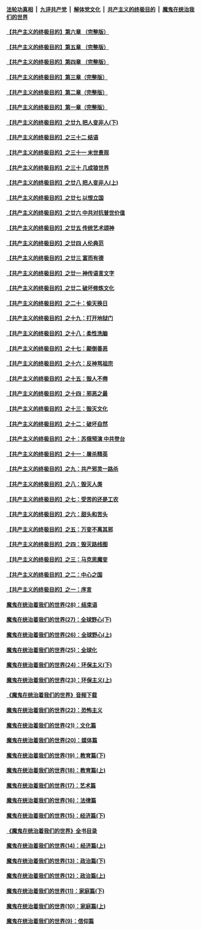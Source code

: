 ####  [法轮功真相](../../../../basic/blob/master/README.md?t=08301113) &nbsp;|&nbsp; [九评共产党](../../../../9ping.md/blob/master/README.md?t=08301113) &nbsp;|&nbsp; [解体党文化](../../../../jtdwh.md/blob/master/README.md?t=08301113)  &nbsp;|&nbsp; [共产主义的终极目的](../../../../gczydzjmd.md/blob/master/README.md?t=08301113) &nbsp;|&nbsp; [魔鬼在统治我们的世界](../../../../mgztzwmdsj.md/blob/master/README.md?t=08301113) 

#### [【共产主义的终极目的】第六章 （完整版）](../pages/nsc422/n11428913.md?t=08301113) 

#### [【共产主义的终极目的】第五章 （完整版）](../pages/nsc422/n11428912.md?t=08301113) 

#### [【共产主义的终极目的】第四章 （完整版）](../pages/nsc422/n11428907.md?t=08301113) 

#### [【共产主义的终极目的】第三章（完整版）](../pages/nsc422/n11428848.md?t=08301113) 

#### [【共产主义的终极目的】第二章（完整版）](../pages/nsc422/n11428831.md?t=08301113) 

#### [【共产主义的终极目的】第一章（完整版）](../pages/nsc422/n11417651.md?t=08301113) 

#### [【共产主义的终极目的】之廿九 把人变非人(下)](../pages/nsc422/n11344140.md?t=08301113) 

#### [【共产主义的终极目的】之三十二 结语](../pages/nsc422/n11360535.md?t=08301113) 

#### [【共产主义的终极目的】之三十一 末世景观](../pages/nsc422/n11351129.md?t=08301113) 

#### [【共产主义的终极目的】之三十 几成狼世界](../pages/nsc422/n11348280.md?t=08301113) 

#### [【共产主义的终极目的】之廿八 把人变非人(上)](../pages/nsc422/n11340492.md?t=08301113) 

#### [【共产主义的终极目的】之廿七 以恨立国](../pages/nsc422/n11336944.md?t=08301113) 

#### [【共产主义的终极目的】之廿六 中共对抗普世价值](../pages/nsc422/n11324785.md?t=08301113) 

#### [【共产主义的终极目的】之廿五 传统艺术颂神](../pages/nsc422/n11296396.md?t=08301113) 

#### [【共产主义的终极目的】之廿四 人伦典范](../pages/nsc422/n11296397.md?t=08301113) 

#### [【共产主义的终极目的】之廿三 富而有德](../pages/nsc422/n11283598.md?t=08301113) 

#### [【共产主义的终极目的】之廿一 神传语言文字](../pages/nsc422/n11263265.md?t=08301113) 

#### [【共产主义的终极目的】之廿二 破坏修炼文化](../pages/nsc422/n11245728.md?t=08301113) 

#### [【共产主义的终极目的】之二十：偷天换日](../pages/nsc422/n11238846.md?t=08301113) 

#### [【共产主义的终极目的】之十九：打开地狱门](../pages/nsc422/n11206376.md?t=08301113) 

#### [【共产主义的终极目的】之十八：柔性洗脑](../pages/nsc422/n11199994.md?t=08301113) 

#### [【共产主义的终极目的】之十七：颠倒善恶](../pages/nsc422/n11179782.md?t=08301113) 

#### [【共产主义的终极目的】之十六：反神骂祖宗](../pages/nsc422/n11166798.md?t=08301113) 

#### [【共产主义的终极目的】之十五：毁人不倦](../pages/nsc422/n11166792.md?t=08301113) 

#### [【共产主义的终极目的】之十四：邪恶之最](../pages/nsc422/n11150249.md?t=08301113) 

#### [【共产主义的终极目的】之十三：毁灭文化](../pages/nsc422/n11135227.md?t=08301113) 

#### [【共产主义的终极目的】之十二：破坏自然](../pages/nsc422/n11135214.md?t=08301113) 

#### [【共产主义的终极目的】之十：苏俄预演 中共登台](../pages/nsc422/n11118424.md?t=08301113) 

#### [【共产主义的终极目的】之十一：屠杀精英](../pages/nsc422/n11118442.md?t=08301113) 

#### [【共产主义的终极目的】之九：共产邪灵一路杀](../pages/nsc422/n11114139.md?t=08301113) 

#### [【共产主义的终极目的】之八：毁灭人类](../pages/nsc422/n11108503.md?t=08301113) 

#### [【共产主义的终极目的】之七：受苦的还是工农](../pages/nsc422/n11101809.md?t=08301113) 

#### [【共产主义的终极目的】之六：甜头和苦头](../pages/nsc422/n11096971.md?t=08301113) 

#### [【共产主义的终极目的】之五：万变不离其邪](../pages/nsc422/n11091285.md?t=08301113) 

#### [【共产主义的终极目的】之四：毁灭路线图](../pages/nsc422/n11086284.md?t=08301113) 

#### [【共产主义的终极目的】之三：马克思魔变](../pages/nsc422/n11061941.md?t=08301113) 

#### [【共产主义的终极目的】之二：中心之国](../pages/nsc422/n11047728.md?t=08301113) 

#### [【共产主义的终极目的】之一：序言](../pages/nsc422/n11086077.md?t=08301113) 

#### [魔鬼在统治着我们的世界(28)：结束语](../pages/nsc422/n10936246.md?t=08301113) 

#### [魔鬼在统治着我们的世界(27)：全球野心(下)](../pages/nsc422/n10928319.md?t=08301113) 

#### [魔鬼在统治着我们的世界(26)：全球野心(上)](../pages/nsc422/n10900318.md?t=08301113) 

#### [魔鬼在统治着我们的世界(25)：全球化](../pages/nsc422/n10788205.md?t=08301113) 

#### [魔鬼在统治着我们的世界(24)：环保主义(下)](../pages/nsc422/n10695307.md?t=08301113) 

#### [魔鬼在统治着我们的世界(23)：环保主义(上)](../pages/nsc422/n10688613.md?t=08301113) 

#### [《魔鬼在统治着我们的世界》音频下载](../pages/nsc422/n10635553.md?t=08301113) 

#### [魔鬼在统治着我们的世界(22)：恐怖主义](../pages/nsc422/n10614727.md?t=08301113) 

#### [魔鬼在统治着我们的世界(21)：文化篇](../pages/nsc422/n10597706.md?t=08301113) 

#### [魔鬼在统治着我们的世界(20)：媒体篇](../pages/nsc422/n10586579.md?t=08301113) 

#### [魔鬼在统治着我们的世界(19)：教育篇(下)](../pages/nsc422/n10564808.md?t=08301113) 

#### [魔鬼在统治着我们的世界(18)：教育篇(上)](../pages/nsc422/n10526970.md?t=08301113) 

#### [魔鬼在统治着我们的世界(17)：艺术篇](../pages/nsc422/n10499093.md?t=08301113) 

#### [魔鬼在统治着我们的世界(16)：法律篇](../pages/nsc422/n10485969.md?t=08301113) 

#### [魔鬼在统治着我们的世界(15)：经济篇(下)](../pages/nsc422/n10469975.md?t=08301113) 

#### [《魔鬼在统治着我们的世界》全书目录](../pages/nsc422/n10464261.md?t=08301113) 

#### [魔鬼在统治着我们的世界(14)：经济篇(上)](../pages/nsc422/n10457370.md?t=08301113) 

#### [魔鬼在统治着我们的世界(13)：政治篇(下)](../pages/nsc422/n10448270.md?t=08301113) 

#### [魔鬼在统治着我们的世界(12)：政治篇(上)](../pages/nsc422/n10444576.md?t=08301113) 

#### [魔鬼在统治着我们的世界(11)：家庭篇(下)](../pages/nsc422/n10440961.md?t=08301113) 

#### [魔鬼在统治着我们的世界(10)：家庭篇(上)](../pages/nsc422/n10435448.md?t=08301113) 

#### [魔鬼在统治着我们的世界(9)：信仰篇](../pages/nsc422/n10432159.md?t=08301113) 


